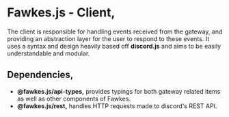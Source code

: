# Fawkes.js - Client,
The client is responsible for handling events received from the gateway, and providing an abstraction layer for the user to respond to these events. It uses a syntax and design heavily based off **discord.js** and aims to be easily understandable and modular.

## Dependencies,
- **@fawkes.js/api-types,** provides typings for both gateway related items as well as other components of Fawkes.
- **@fawkes.js/rest,** handles HTTP requests made to discord's REST API.